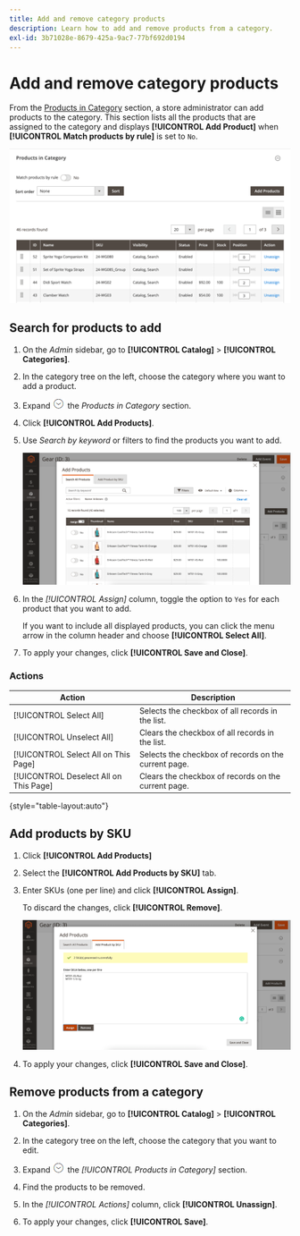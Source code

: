 ```yaml
---
title: Add and remove category products
description: Learn how to add and remove products from a category.
exl-id: 3b71028e-8679-425a-9ac7-77bf692d0194
---
```

# Add and remove category products

From the [Products in Category](categories-product-assignments.md) section, a store administrator can add products to the category. This section lists all the products that are assigned to the category and displays **[!UICONTROL Add Product]** when **[!UICONTROL Match products by rule]** is set to `No`.

![Products in Category section](./assets/category-product.png)<!-- zoom -->

## Search for products to add

1. On the _Admin_ sidebar, go to **[!UICONTROL Catalog]** > **[!UICONTROL Categories]**.

1. In the category tree on the left, choose the category where you want to add a product.

1. Expand ![Expansion selector](../assets/icon-display-expand.png) the _Products in Category_ section.

1. Click **[!UICONTROL Add Products]**.

1. Use _Search by keyword_ or filters to find the products you want to add.

   ![Search All Products tab](./assets/search-all-product.png)<!-- zoom -->

1. In the _[!UICONTROL Assign]_ column, toggle the option to `Yes` for each product that you want to add.

   If you want to include all displayed products, you can click the menu arrow in the column header and choose **[!UICONTROL Select All]**.

1. To apply your changes, click **[!UICONTROL Save and Close]**.

### Actions

|Action|Description|
|--- |--- |
|[!UICONTROL Select All]|Selects the checkbox of all records in the list.|
|[!UICONTROL Unselect All]|Clears the checkbox of all records in the list.|
|[!UICONTROL Select All on This Page]|Selects the checkbox of records on the current page.|
|[!UICONTROL Deselect All on This Page]|Clears the checkbox of records on the current page.|

{style="table-layout:auto"}

## Add products by SKU

1. Click **[!UICONTROL Add Products]**

1. Select the **[!UICONTROL Add Products by SKU]** tab.

1. Enter SKUs (one per line) and click **[!UICONTROL Assign]**.

   To discard the changes, click **[!UICONTROL Remove]**.

   ![Add Products by SKU tab](./assets/add-product-by-sku.png)<!-- zoom -->

1. To apply your changes, click **[!UICONTROL Save and Close]**.

## Remove products from a category

1. On the _Admin_ sidebar, go to **[!UICONTROL Catalog]** > **[!UICONTROL Categories]**.

1. In the category tree on the left, choose the category that you want to edit.

1. Expand ![Expansion selector](../assets/icon-display-expand.png) the _[!UICONTROL Products in Category]_ section.

1. Find the products to be removed.

1. In the _[!UICONTROL Actions]_ column, click **[!UICONTROL Unassign]**.

1. To apply your changes, click **[!UICONTROL Save]**.
